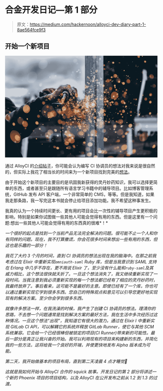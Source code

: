 # 合金开发日记—第 1 部分

> 原文：<https://medium.com/hackernoon/alloyci-dev-diary-part-1-8ae564fce9f3>

## 开始一个新项目

![](img/32383eeb9750f8525317635d9667bcca.png)

通过 AlloyCI 的[介绍帖子](https://hackernoon.com/introducing-alloyci-a41aef2dd2f1)，你可能会认为编写 CI 协调员的想法对我来说是很自然的，但实际上我花了相当长的时间来为一个新项目找到完美的[想法](https://hackernoon.com/tagged/idea)。

由于开始这个新项目的主要目的是巩固我新获得的灵丹妙药知识，我可以选择更简单的东西，或者甚至只是跟随所有语言学习书籍中的辅导项目。比如博客管理系统，GitHub 发布 API 客户端，一个非常简单的 CMS，等等。但是我知道，如果我走那条路，我一写完这本书就会停止给项目添加功能。我不希望这种事发生。

我真的认为一个持续时间更长、更有用的项目会比一次性的辅导项目产生更积极的影响，特别是如果你试图做一些其他人可能会觉得有用的东西。但是这里有一个问题:想出一些其他人可能会觉得有用的东西真的很难*！*

*一个很好的起点是找到一个当前产品无法完全解决的问题。很可能不止一个人和你有同样的问题。现在，我不打算撒谎，你会花很多时间来想出一些有用的东西，但这也是乐趣的一部分！*

*我花了大约 3 个月的时间，直到 CI 协调员的想法出现在我的脑海中。在那之前我考虑过在 Elixir 中重新实现`omniauth-saml` Ruby 库，但是当我意识到 SAML 支持在 Erlang 中几乎不存在，更不用说 Elixir 了，至少没有什么能和`ruby-saml`及其威力相比，这个想法很快就夭折了。一旦这个想法消失了，我又继续重新实现了一段时间。当我注意到我必须重新实现的每一个想法都已经有了相应的灵丹妙药时，我最终放弃了。事后看来，这可能不是最好的主意。即使已经有了一个库，你也可以通过重新实现它学到很多东西。您自己的特殊观点和意见可以引导您更好地实现现有的解决方案。至少你会学到很多东西。*

*就像许多想法一样，在我洗澡的时候，我产生了创建 CI 协调员的想法。理清你的思路，不去想一个问题通常是找到解决方案的最好方法，我在生活中多次经历过这种情况。一旦这个想法“出现”，我知道它有很大的潜力。通过在 Elixir I 中重新实现 GitLab CI API，可以解耦它的系统并释放 GitLab Runner，使它与其他 SCM 系统兼容。它会给一个已经很棒但被锁定的项目(CI Runner)带来新的可能性。最后一部分是真正让我兴奋的开始。我可以利用现有的项目来构建新的东西，并简化我的一些方法，这将给我一个良好的开端，并使更快地发布 Alpha 版本成为可能。*

*第二天，我开始做基本的项目布局，直到第二天凌晨 4 点才睡觉😬*

*这就是我如何开始与 AlloyCI 合作的 squick 故事。开发日记的第 2 部分将讲述一个新的 Phoenix 项目的项目结构，以及 AlloyCI 在公开发布之前从 1.2 到 1.3 的过渡。*